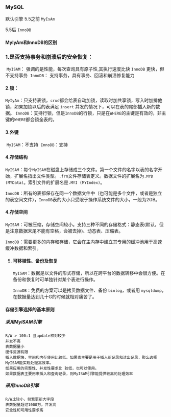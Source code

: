 ### MySQL

默认引擎 5.5之前 `MyIsAm` 

5.5后 `InnoDB`

#### MyIyAm和InnoDB的区别

### 1.是否支持事务和崩溃后的安全恢复：

​	`MyISAM`： 强调的是性能，每次查询具有原子性,其执行速度比快 `InnoDB` 更快，但不支持事务
​	`InnoDB`： 支持事务，具有事务、回滚和崩溃修复能力

#### 2.锁：

​	`MyIyAm`：只支持表锁，`crud`都会给表自动加锁，读取时加共享锁，写入时加排他锁，如果加锁以后的表满足 `insert` 并发的情况下，可以在表的尾部插入新的数据。
​	`InnoDB`：支持行锁，但是`InnoDB`的行锁，只是在`WHERE`的主键是有效的，非主键的`WHERE`都会锁全表的。

#### 3.外键

​	`MyISAM`：不支持
​	`InnoDB`：支持

#### 4.存储结构

`MyISAM`：每个`MyISAM`在磁盘上存储成三个文件。第一个文件的名字以表的名字开始，扩展名指出文件类型。`.frm`文件存储表定义。数据文件的扩展名为`.MYD (MYData)`。索引文件的扩展名是`.MYI (MYIndex)`。

`InnoDB`：所有的表都保存在同一个数据文件中（也可能是多个文件，或者是独立的表空间文件），`InnoDB`表的大小只受限于操作系统文件的大小，一般为2GB。

#### 4.存储空间

`MyISAM`：可被压缩，存储空间较小。支持三种不同的存储格式：静态表(默认，但是注意数据末尾不能有空格，会被去掉)、动态表、压缩表。

`InnoDB`：需要更多的内存和存储，它会在主内存中建立其专用的缓冲池用于高速缓冲数据和索引。

5. #### 可移植性、备份及恢复
	
	`MyISAM`：数据是以文件的形式存储，所以在跨平台的数据转移中会很方便。在备份和恢复时可单独针对某个表进行操作。
	
	`InnoDB`：免费的方案可以是拷贝数据文件、备份 `binlog`，或者用 `mysqldump`，在数据量达到几十G的时候就相对痛苦了。
#### 存储引擎选择的基本原则

##### 采用MyISAM引擎

	R/W > 100:1 且update相对较少
	并发不高
	表数据量小
	硬件资源有限
	插入数据快，空间和内存使用比较低。如果表主要是用于插入新记录和读出记录，那么选择MyISAM能实现处理高效率。
	如果应用的完整性、并发性要求比 较低，也可以使用。
	如果数据表主要用来插入和查询记录，则MyISAM引擎能提供较高的处理效率

##### 采用InnoDB引擎

	R/W比较小，频繁更新大字段
	表数据量超过1000万，并发高
	安全性和可用性要求高